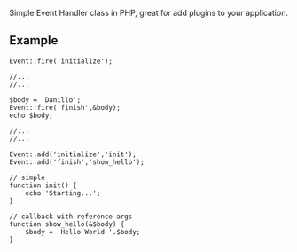 Simple Event Handler class in PHP, great for add plugins to your application.

## Example

    Event::fire('initialize');
    
    //...
    //...
    
    $body = 'Danillo';
    Event::fire('finish',&body);
    echo $body;
    
    //...
    //...
    
    Event::add('initialize','init');
    Event::add('finish','show_hello');
		
    // simple
    function init() {
	    echo 'Starting...';
    }
		
    // callback with reference args
    function show_hello(&$body) {
	    $body = 'Hello World '.$body;
    }